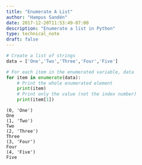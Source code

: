 ```yaml
---
title: "Enumerate A List"
author: "Hampus Sandén"
date: 2017-12-20T11:53:49-07:00
description: "Enumerate a list in Python"
type: technical_note
draft: false
---
```


```python
# Create a list of strings
data = ['One','Two','Three','Four','Five']
```


```python
# For each item in the enumerated variable, data
for item in enumerate(data):
    # Print the whole enumerated element
    print(item)
    # Print only the value (not the index number)
    print(item[1])
```

    (0, 'One')
    One
    (1, 'Two')
    Two
    (2, 'Three')
    Three
    (3, 'Four')
    Four
    (4, 'Five')
    Five

